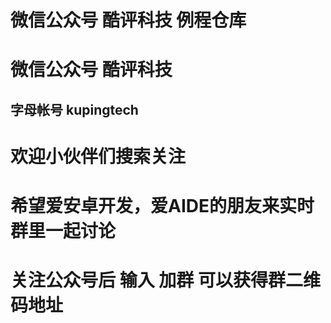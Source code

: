 微信公众号 酷评科技 例程仓库
======
# 微信公众号 酷评科技
## 字母帐号 kupingtech
# 欢迎小伙伴们搜索关注
# 希望爱安卓开发，爱AIDE的朋友来实时群里一起讨论
# 关注公众号后 输入 加群 可以获得群二维码地址
